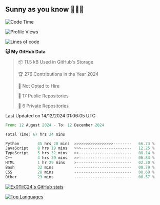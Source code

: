 ## Sunny as you know 🫨🫨👋

<!--START_SECTION:waka-->
![Code Time](http://img.shields.io/badge/Code%20Time-67%20hrs%2057%20mins-blue)

![Profile Views](http://img.shields.io/badge/Profile%20Views-21-blue)

![Lines of code](https://img.shields.io/badge/From%20Hello%20World%20I%27ve%20Written-204.0%20thousand%20lines%20of%20code-blue)

**🐱 My GitHub Data** 

> 📦 11.5 kB Used in GitHub's Storage 
 > 
> 🏆 276 Contributions in the Year 2024
 > 
> 🚫 Not Opted to Hire
 > 
> 📜 17 Public Repositories 
 > 
> 🔑 6 Private Repositories 
 > 

 Last Updated on 14/12/2024 01:06:05 UTC
<!--END_SECTION:waka-->

<!--START_SECTION:code-->

```rust
From: 12 August 2024 - To: 12 December 2024

Total Time: 67 hrs 34 mins

Python        45 hrs 20 mins  >>>>>>>>>>>>>>>>>--------   66.73 %
JavaScript    8 hrs 19 mins   >>>----------------------   12.25 %
TypeScript    5 hrs 32 mins   >>-----------------------   08.14 %
C++           4 hrs 39 mins   >>-----------------------   06.84 %
HTML          1 hr 29 mins    >------------------------   02.20 %
Bash          32 mins         -------------------------   00.79 %
CSS           28 mins         -------------------------   00.69 %
Other         23 mins         -------------------------   00.57 %
```

<!--END_SECTION:code-->
<a href="http://www.github.com/Ex0TiiC24"><img src="https://github-readme-stats.vercel.app/api?username=Ex0TiiC24&show_icons=true&hide=&count_private=true&title_color=0891b2&text_color=ffffff&icon_color=0891b2&bg_color=1c1917&hide_border=true&show_icons=true" alt="Ex0TiiC24's GitHub stats" /></a>

<a href="https://github.com/Ex0TiiC24" align="left"><img src="https://github-readme-stats.vercel.app/api/top-langs/?username=Ex0TiiC24&langs_count=10&title_color=0891b2&text_color=ffffff&icon_color=0891b2&bg_color=1c1917&hide_border=true&locale=en&custom_title=Top%20%Languages" alt="Top Languages" /></a>

